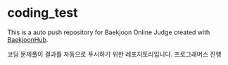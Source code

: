 # coding_test
This is a auto push repository for Baekjoon Online Judge created with [BaekjoonHub](https://github.com/BaekjoonHub/BaekjoonHub).

코딩 문제풀이 결과를 자동으로 푸시하기 위한 레포지토리입니다.
프로그래머스 진행
